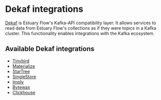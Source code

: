 # Dekaf integrations

[Dekaf](/guides/dekaf_reading_collections_from_kafka.md) is Estuary Flow's Kafka-API compatibility layer.
It allows services to read data from Estuary Flow's collections as if they were topics in a Kafka cluster. This
functionality enables integrations with the Kafka ecosystem.

## Available Dekaf integrations

- [Tinybird](/reference/Connectors/dekaf/dekaf-tinybird)
- [Materialize](/reference/Connectors/dekaf/dekaf-materialize)
- [StarTree](/reference/Connectors/dekaf/dekaf-startree)
- [SingleStore](/reference/Connectors/dekaf/dekaf-singlestore)
- [Imply](/reference/Connectors/dekaf/dekaf-imply)
- [Bytewax](/reference/Connectors/dekaf/dekaf-bytewax)
- [Clickhouse](/reference/Connectors/dekaf/dekaf-clickhouse)